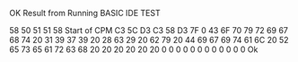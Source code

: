 OK Result from Running BASIC IDE TEST

58
50
51
51
58
Start of CPM
C3 5C D3 C3 58 D3 7F 0 43 6F 70 79 72 69 67 68
74 20 31 39 37 39 20 28 63 29 20 62 79 20 44 69
67 69 74 61 6C 20 52 65 73 65 61 72 63 68 20 20
20 20 20 20 0 0 0 0 0 0 0 0 0 0 0 0
Ok
